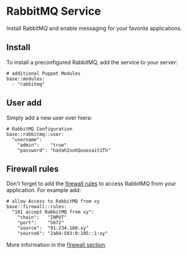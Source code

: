 # RabbitMQ Service

Install RabbitMQ and enable messaging for your favorite applications.

## Install

To install a preconfigured RabbitMQ, add the service to your server:

```
# additional Puppet Modules
base::modules:
  - "rabbitmq"
```

## User add

Simply add a new user over hiera:

```
# RabbitMQ Configuration
base::rabbitmq::user:
  "username":
    "admin":    "true"
    "password": "haVah2vohQuoosait1Th"
```

## Firewall rules

Don't forget to add the [firewall rules](firewall.md) to access RabbitMQ from your application.
For example add:

```
# allow Access to RabbitMQ from xy
base::firewall::rules:
  "101 accept RabbitMQ from xy":
    "chain":   "INPUT"
    "port":    "5672"
    "source":  "91.234.160.xy"
    "source6": "2a04:503:0:105::1:xy"
```

More information in the [firewall section](firewall.md). 
